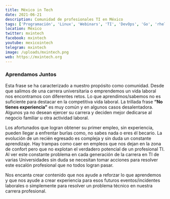 ```yaml
---
title: México in Tech
date: 2021-06-21
description: Comunidad de profesionales TI en México
tags: ['Programación', 'Linux', 'Webinars', 'TI', 'DevOps', 'Go', 'rhel', 'fedora', 'Ansible', 'Kubernetes', 'AWS','Cloud', 'bash', 'OpenFaaS', 'Git', 'Docker', 'Containers', 'sysadmin', 'EC2', 'S3', 'IAM', 'Jenkins', 'Automation']
location: México
twitter: mxintech
facebook: mxintech
youtube: mexicointech
telegram: mxintech
image: /uploads/mxintech.png
web: https://mxintech.org
---
```


### Aprendamos Juntos
Esta frase se ha caracterizado a nuestro propósito como comunidad. Desde que salimos de una carrera universitaria o emprendemos un vida laboral nos encontramos con diferentes retos.
Lo que aprendimos/sabemos no es suficiente para destacar en la competitiva vida laboral. La trillada frase **“No tienes experiencia”** es muy común y en algunos casos desalentadora. Algunos ya no desean ejercer su carrera y deciden mejor dedicarse al negocio familiar u otra actividad laboral.

Los afortunados que logran obtener su primer empleo, sin experiencia, pueden llegar a enfrentar burlas como, no sabes nada o eres él becario.
La evolución de un recién egresado es compleja y sin duda un constante aprendizaje. Hay trampas como caer en empleos que nos dejan en la zona de confort pero que no explotan el verdadero potencial de un profesional TI.
Al ver este constante problema en cada generación de la carrera en TI de varias Universidades sin duda se necesitan tomar acciones para resolver este escalón profesional que no todos logran pasar.

Nos encanta crear contenido que nos ayude a reforzar lo que aprendemos y que nos ayude a crear experiencia para esos futuros eventos/incidentes laborales o simplemente para resolver un problema técnico en nuestra carrera profesional.